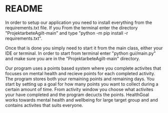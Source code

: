 # README
In order to setup our application you need to install everything from the requirements.txt file. If you
From the terminal enter the directory "ProjektarbeteAgilt-main" and type "python -m pip install -r requirements.txt".

Once that is done you simply need to start it from the main class, either your IDE or terminal.
In order to start from terminal enter "python gui/main.py" and make sure you are in the "ProjektarbeteAgilt-main" directory.


Our program uses a points based system where you complete activites that focuses on mental health and recieve points for each completed activity. The program stores both your remaining points and remaining days. You start by setting up a goal for how many points you want to collect during a certain amount of time. From activity window you choose what activites your have completed and the program decucts the points.
HealthGoal works towards mental health and wellbeing for large target group and and contains activites that suits everyone. 
